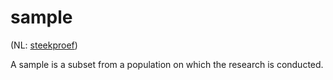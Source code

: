 # sample

(NL: [steekproef](../nl/steekproef.md))

A sample is a subset from a population on which the research is conducted.
